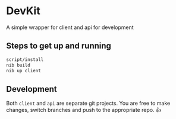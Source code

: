 # DevKit

A simple wrapper for client and api for development

## Steps to get up and running
```sh
script/install
nib build
nib up client
```

## Development
Both `client` and `api` are separate git projects.  You are free to make changes, switch branches and push to the appropriate repo. :+1:


